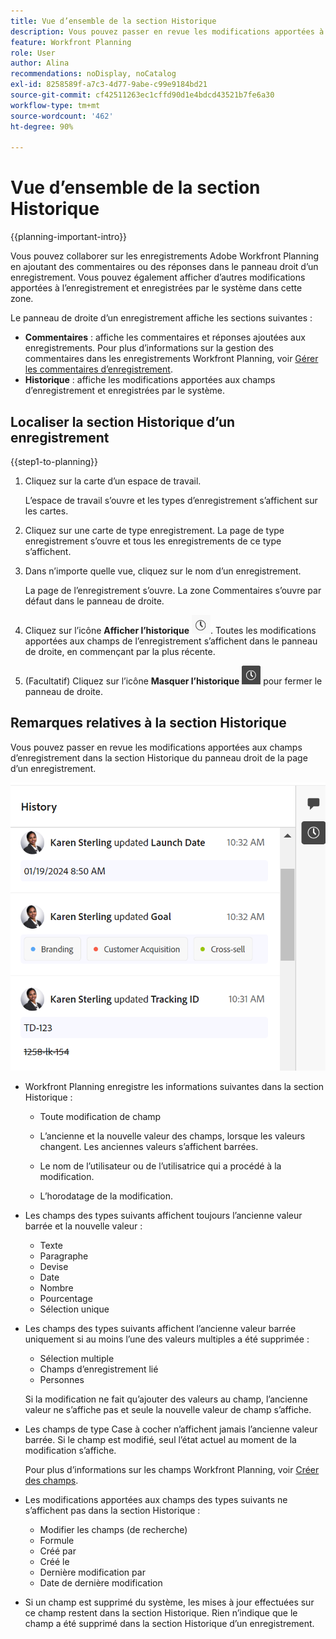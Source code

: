 ```yaml
---
title: Vue d’ensemble de la section Historique
description: Vous pouvez passer en revue les modifications apportées à l’enregistrement et enregistrées par le système dans le panneau droit d’un enregistrement dans Adobe Workfront Planning.
feature: Workfront Planning
role: User
author: Alina
recommendations: noDisplay, noCatalog
exl-id: 8258589f-a7c3-4d77-9abe-c99e9184bd21
source-git-commit: cf42511263ec1cffd90d1e4bdcd43521b7fe6a30
workflow-type: tm+mt
source-wordcount: '462'
ht-degree: 90%

---
```


# Vue d’ensemble de la section Historique

{{planning-important-intro}}

<!--update the system updates articles when we release to open beta - check the long commenting stream article list and see articles that document where in the system we have system updates; "Workfront Planning records" should be there-->

Vous pouvez collaborer sur les enregistrements Adobe Workfront Planning en ajoutant des commentaires ou des réponses dans le panneau droit d’un enregistrement. Vous pouvez également afficher d’autres modifications apportées à l’enregistrement et enregistrées par le système dans cette zone.

Le panneau de droite d’un enregistrement affiche les sections suivantes :

* **Commentaires** : affiche les commentaires et réponses ajoutées aux enregistrements. Pour plus d’informations sur la gestion des commentaires dans les enregistrements Workfront Planning, voir [Gérer les commentaires d’enregistrement](/help/quicksilver/planning/records/manage-record-comments.md).
* **Historique** : affiche les modifications apportées aux champs d’enregistrement et enregistrées par le système.

## Localiser la section Historique d’un enregistrement

{{step1-to-planning}}

1. Cliquez sur la carte d’un espace de travail.

   L’espace de travail s’ouvre et les types d’enregistrement s’affichent sur les cartes.

1. Cliquez sur une carte de type enregistrement.
La page de type enregistrement s’ouvre et tous les enregistrements de ce type s’affichent.

1. Dans n’importe quelle vue, cliquez sur le nom d’un enregistrement.

   La page de l’enregistrement s’ouvre. La zone Commentaires s’ouvre par défaut dans le panneau de droite.
1. Cliquez sur l’icône **Afficher l’historique** ![](assets/show-history-icon.png). Toutes les modifications apportées aux champs de l’enregistrement s’affichent dans le panneau de droite, en commençant par la plus récente.
1. (Facultatif) Cliquez sur l’icône **Masquer l’historique** ![](assets/hide-history-icon.png) pour fermer le panneau de droite.

## Remarques relatives à la section Historique

Vous pouvez passer en revue les modifications apportées aux champs d’enregistrement dans la section Historique du panneau droit de la page d’un enregistrement.

![](assets/history-area-in-comments.png)

* Workfront Planning enregistre les informations suivantes dans la section Historique :

   * Toute modification de champ

   * L’ancienne et la nouvelle valeur des champs, lorsque les valeurs changent. Les anciennes valeurs s’affichent barrées.

   * Le nom de l’utilisateur ou de l’utilisatrice qui a procédé à la modification.

   * L’horodatage de la modification.

* Les champs des types suivants affichent toujours l’ancienne valeur barrée et la nouvelle valeur :

   * Texte
   * Paragraphe
   * Devise
   * Date
   * Nombre
   * Pourcentage
   * Sélection unique

* Les champs des types suivants affichent l’ancienne valeur barrée uniquement si au moins l’une des valeurs multiples a été supprimée :

   * Sélection multiple
   * Champs d’enregistrement lié
   * Personnes

  Si la modification ne fait qu’ajouter des valeurs au champ, l’ancienne valeur ne s’affiche pas et seule la nouvelle valeur de champ s’affiche.

* Les champs de type Case à cocher n’affichent jamais l’ancienne valeur barrée. Si le champ est modifié, seul l’état actuel au moment de la modification s’affiche.

  Pour plus d’informations sur les champs Workfront Planning, voir [Créer des champs](/help/quicksilver/planning/fields/create-fields.md).

* Les modifications apportées aux champs des types suivants ne s’affichent pas dans la section Historique :

   * Modifier les champs (de recherche)
   * Formule
   * Créé par
   * Créé le
   * Dernière modification par
   * Date de dernière modification

* Si un champ est supprimé du système, les mises à jour effectuées sur ce champ restent dans la section Historique. Rien n’indique que le champ a été supprimé dans la section Historique d’un enregistrement.
